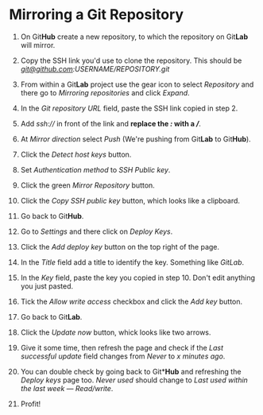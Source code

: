 # Mirroring a Git Repository

1. On Git**Hub** create a new repository, to which the repository on Git**Lab** will mirror.

2. Copy the SSH link you'd use to clone the repository. This should be *git@github.com:USERNAME/REPOSITORY.git*

3. From within a Git**Lab** project use the gear icon to select *Repository* and there go to *Mirroring repositories* and click *Expand*. 

4. In the *Git repository URL* field, paste the SSH link copied in step 2.

5. Add *ssh://* in front of the link and **replace the *:* with a */***.

6. At *Mirror direction* select *Push* (We're pushing from Git**Lab** to Git**Hub**).

7. Click the *Detect host keys* button.

8. Set *Authentication method* to *SSH Public key*.

9. Click the green *Mirror Repository* button.

10. Click the *Copy SSH public key* button, which looks like a clipboard.

11. Go back to Git**Hub**.

12. Go to *Settings* and there click on *Deploy Keys*.

13. Click the *Add deploy key* button on the top right of the page.

14. In the *Title* field add a title to identify the key. Something like *GitLab*.

15. In the *Key* field, paste the key you copied in step 10. Don't edit anything you just pasted.

16. Tick the *Allow write access* checkbox and click the *Add key* button.

17. Go back to Git**Lab**.

18. Click the *Update now* button, whick looks like two arrows.

19. Give it some time, then refresh the page and check if the *Last successful update* field changes from *Never* to *x minutes ago*.

20. You can double check by going back to Git***Hub** and refreshing the *Deploy keys* page too. *Never used* should change to *Last used within the last week — Read/write*.

21. Profit!
